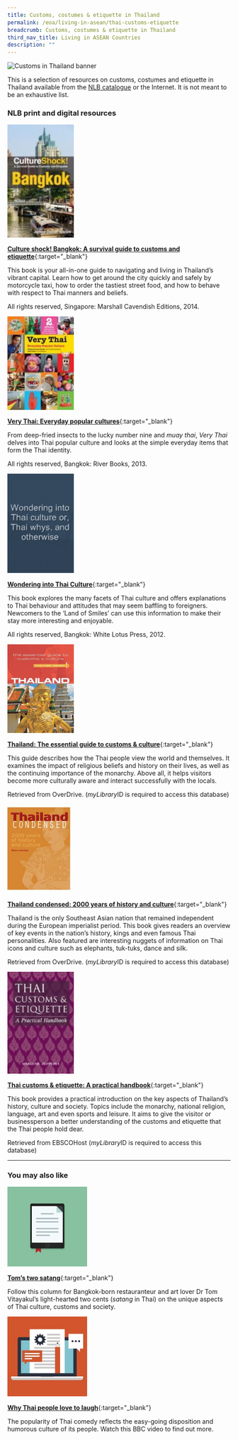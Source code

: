 ```yaml
---
title: Customs, costumes & etiquette in Thailand
permalink: /eoa/living-in-asean/thai-customs-etiquette
breadcrumb: Customs, costumes & etiquette in Thailand
third_nav_title: Living in ASEAN Countries
description: ""
---
```




<img src="/images/asean-living/Customs-Thailand.jpg" alt="Customs in Thailand banner" style="width:800px;" />

This is a selection of resources on customs, costumes and etiquette in Thailand available from the [NLB catalogue](http://catalogue.nlb.gov.sg/) or the Internet.  It is not meant to be an exhaustive list.

### **NLB print and digital resources**

<img src="/images/book-covers/Culture-shock-Bangkok-A-survival-guide-to-customs-and-etiquette.jpg" style="width:150px;" />

[**Culture shock! Bangkok: A survival guide to customs and etiquette**](http://eservice.nlb.gov.sg/item_holding.aspx?bid=200161705){:target="_blank"}

This book is your all-in-one guide to navigating and living in Thailand’s vibrant capital. Learn how to get around the city quickly and safely by motorcycle taxi, how to order the tastiest street food, and how to behave with respect to Thai manners and beliefs.

All rights reserved, Singapore: Marshall Cavendish Editions, 2014.

<img src="/images/book-covers/Very-Thai-Everyday-popular-cultures.jpg" style="width:150px;" />

[**Very Thai: Everyday popular cultures**](http://eservice.nlb.gov.sg/item_holding.aspx?bid=200164877){:target="_blank"}

From deep-fried insects to the lucky number nine and *muay thai*, *Very Thai* delves into Thai popular culture and looks at the simple everyday items that form the Thai identity.

All rights reserved, Bangkok: River Books, 2013.

<img src="/images/book-covers/Wondering-into-Thai-Culture.png" style="width:150px;" />

[**Wondering into Thai Culture**](http://eservice.nlb.gov.sg/item_holding.aspx?bid=200192741){:target="_blank"}

This book explores the many facets of Thai culture and offers explanations to Thai behaviour and attitudes that may seem baffling to foreigners. Newcomers to the ‘Land of Smiles’ can use this information to make their stay more interesting and enjoyable.

All rights reserved, Bangkok: White Lotus Press, 2012.

<img src="/images/book-covers/Thailand-The-essential-guide-to-customs-culture.jpg" style="width:150px;" />

[**Thailand: The essential guide to customs & culture**](https://nlb.overdrive.com/media/723A2AC0-D81C-404B-9652-8737FC13C054){:target="_blank"}

This guide describes how the Thai people view the world and themselves. It examines the impact of religious beliefs and history on their lives, as well as the continuing importance of the monarchy. Above all, it helps visitors become more culturally aware and interact successfully with the locals.

Retrieved from OverDrive. (*myLibrary*ID is required to access this database)

<img src="/images/book-covers/Thailand-condensed-2000-years-of-history-and-culturejpg.jpg" style="width:150px;" />

[**Thailand condensed: 2000 years of history and culture**](https://nlb.overdrive.com/media/%7B82C62EB0-0DED-4C08-92D0-27BAFF774C26%7D){:target="_blank"}

Thailand is the only Southeast Asian nation that remained independent during the European imperialist period. This book gives readers an overview of key events in the nation’s history, kings and even famous Thai personalities. Also featured are interesting nuggets of information on Thai icons and culture such as elephants, tuk-tuks, dance and silk.

Retrieved from OverDrive. (*myLibrary*ID is required to access this database)

<img src="/images/book-covers/Thai-customs-etiquette-A-practical-handbook.jpg" style="width:150px;" />

[**Thai customs & etiquette: A practical handbook**](http://eresources.nlb.gov.sg/Main/Browse?startsWith=E){:target="_blank"}

This book provides a practical introduction on the key aspects of Thailand’s history, culture and society. Topics include the monarchy, national religion, language, art and even sports and leisure. It aims to give the visitor or businessperson a better understanding of the customs and etiquette that the Thai people hold dear.

Retrieved from EBSCOHost (*myLibrary*ID is required to access this database)

---

### **You may also like**

<img src="/images/resources/Article 2.jpg" style="width:180px;" />

[**Tom’s two satang**](https://www.bangkok101.com/category/columns/two-satang-2/){:target="_blank"}

Follow this column for Bangkok-born restauranteur and art lover Dr Tom Vitayakul’s light-hearted two cents (*satang* in Thai) on the unique aspects of Thai culture, customs and society.

<img src="/images/resources/Article 4.jpg" style="width:180px;" />

[**Why Thai people love to laugh**](http://www.bbc.com/culture/story/20170915-why-thai-people-love-to-laugh){:target="_blank"}

The popularity of Thai comedy reflects the easy-going disposition and humorous culture of its people. Watch this BBC video to find out more.